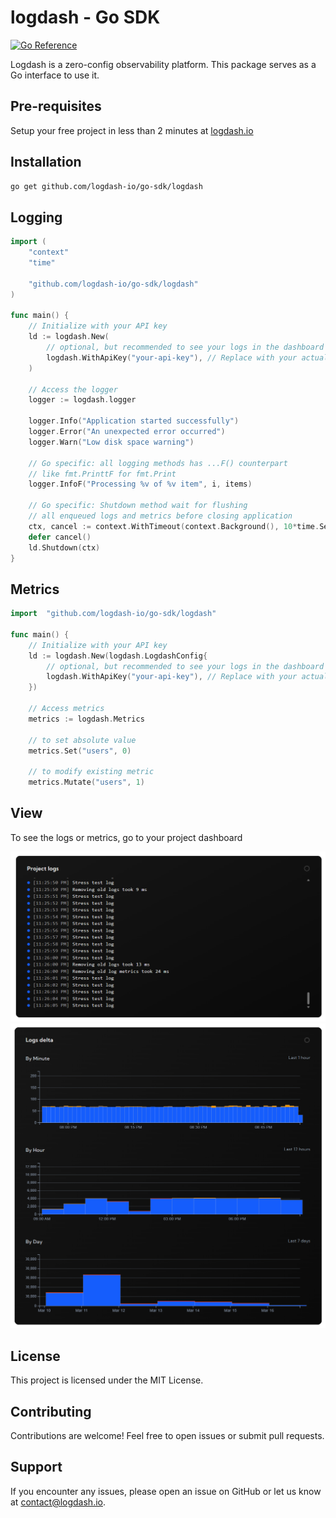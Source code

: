 # logdash - Go SDK

[![Go Reference](https://pkg.go.dev/badge/github.com/logdash-io/go-sdk/logdash.svg)](https://pkg.go.dev/github.com/logdash-io/go-sdk/logdash)

Logdash is a zero-config observability platform. This package serves as a Go interface to use it.

## Pre-requisites

Setup your free project in less than 2 minutes at [logdash.io](https://logdash.io/)

## Installation

```bash
go get github.com/logdash-io/go-sdk/logdash
```

## Logging

```go
import (
	"context"
	"time"

	"github.com/logdash-io/go-sdk/logdash"
)

func main() {
    // Initialize with your API key
    ld := logdash.New(
        // optional, but recommended to see your logs in the dashboard
        logdash.WithApiKey("your-api-key"), // Replace with your actual API key
    )

    // Access the logger
    logger := logdash.logger

    logger.Info("Application started successfully")
    logger.Error("An unexpected error occurred")
    logger.Warn("Low disk space warning")

    // Go specific: all logging methods has ...F() counterpart
    // like fmt.PrinttF for fmt.Print
    logger.InfoF("Processing %v of %v item", i, items)

    // Go specific: Shutdown method wait for flushing 
    // all enqueued logs and metrics before closing application
	ctx, cancel := context.WithTimeout(context.Background(), 10*time.Second)
	defer cancel()
	ld.Shutdown(ctx)
}
```

## Metrics

```go
import 	"github.com/logdash-io/go-sdk/logdash"

func main() {
    // Initialize with your API key
    ld := logdash.New(logdash.LogdashConfig{
        // optional, but recommended to see your logs in the dashboard
        logdash.WithApiKey("your-api-key"), // Replace with your actual API key
    })

    // Access metrics
    metrics := logdash.Metrics

    // to set absolute value
    metrics.Set("users", 0)

    // to modify existing metric
    metrics.Mutate("users", 1)
```

## View

To see the logs or metrics, go to your project dashboard

![logs](docs/logs.png)
![delta](docs/delta.png)

## License

This project is licensed under the MIT License.

## Contributing

Contributions are welcome! Feel free to open issues or submit pull requests.

## Support

If you encounter any issues, please open an issue on GitHub or let us know at [contact@logdash.io](mailto:contact@logdash.io).
